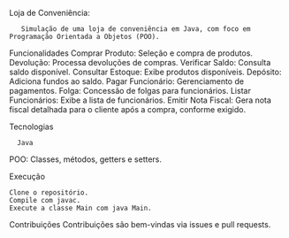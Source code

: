 Loja de Conveniência:

       Simulação de uma loja de conveniência em Java, com foco em Programação Orientada a Objetos (POO).

Funcionalidades
Comprar Produto: Seleção e compra de produtos.
Devolução: Processa devoluções de compras.
Verificar Saldo: Consulta saldo disponível.
Consultar Estoque: Exibe produtos disponíveis.
Depósito: Adiciona fundos ao saldo.
Pagar Funcionário: Gerenciamento de pagamentos.
Folga: Concessão de folgas para funcionários.
Listar Funcionários: Exibe a lista de funcionários.
Emitir Nota Fiscal: Gera nota fiscal detalhada para o cliente após a compra, conforme exigido.

Tecnologias
      
      Java

POO: Classes, métodos, getters e setters.


Execução

    Clone o repositório.
    Compile com javac.
    Execute a classe Main com java Main.

Contribuições
Contribuições são bem-vindas via issues e pull requests.
